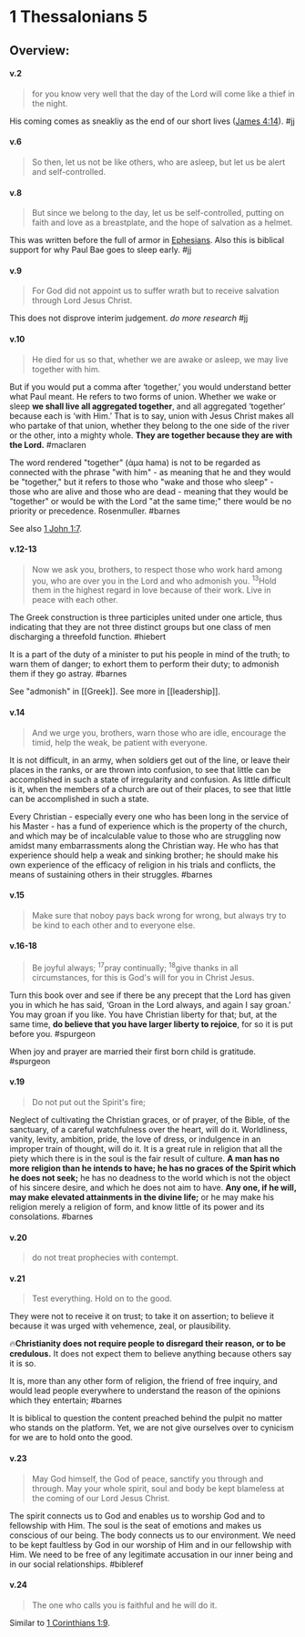 # 1 Thessalonians 5

## Overview:



#### v.2
>for you know very well that the day of the Lord will come like a thief in the night.

His coming comes as sneakliy as the end of our short lives ([James 4:14](James4#v.14)).
#jj 

#### v.6
>So then, let us not be like others, who are asleep, but let us be alert and self-controlled.

#### v.8
>But since we belong to the day, let us be self-controlled, putting on faith and love as a breastplate, and the hope of salvation as a helmet.

This was written before the full of armor in [Ephesians](Ephesians6). Also this is biblical support for why Paul Bae goes to sleep early.
#jj 

#### v.9
>For God did not appoint us to suffer wrath but to receive salvation through Lord Jesus Christ.

This does not disprove interim judgement. *do more research*
#jj 

#### v.10
>He died for us so that, whether we are awake or asleep, we may live together with him.

But if you would put a comma after ‘together,’ you would understand better what Paul meant. He refers to two forms of union. Whether we wake or sleep **we shall live all aggregated together**, and all aggregated ‘together’ because each is ‘with Him.’ That is to say, union with Jesus Christ makes all who partake of that union, whether they belong to the one side of the river or the other, into a mighty whole. **They are together because they are with the Lord.**
#maclaren 

The word rendered "together" (ἁμα hama) is not to be regarded as connected with the phrase "with him" - as meaning that he and they would be "together," but it refers to those who "wake and those who sleep" - those who are alive and those who are dead - meaning that they would be "together" or would be with the Lord "at the same time;" there would be no priority or precedence. Rosenmuller.
#barnes 

See also [1 John 1:7](1John1#v.7).

#### v.12-13
>Now we ask you, brothers, to respect those who work hard among you, who are over you in the Lord and who admonish you. <sup>13</sup>Hold them in the highest regard in love because of their work. Live in peace with each other.

The Greek construction is three participles united under one article, thus indicating that they are not three distinct groups but one class of men discharging a threefold function.
#hiebert 

It is a part of the duty of a minister to put his people in mind of the truth; to warn them of danger; to exhort them to perform their duty; to admonish them if they go astray.
#barnes 

See "admonish" in [[Greek]].
See more in [[leadership]].

#### v.14
>And we urge you, brothers, warn those who are idle, encourage the timid, help the weak, be patient with everyone.

It is not difficult, in an army, when soldiers get out of the line, or leave their places in the ranks, or are thrown into confusion, to see that little can be accomplished in such a state of irregularity and confusion. As little difficult is it, when the members of a church are out of their places, to see that little can be accomplished in such a state.

Every Christian - especially every one who has been long in the service of his Master - has a fund of experience which is the property of the church, and which may be of incalculable value to those who are struggling now amidst many embarrassments along the Christian way. He who has that experience should help a weak and sinking brother; he should make his own experience of the efficacy of religion in his trials and conflicts, the means of sustaining others in their struggles.
#barnes 

#### v.15
>Make sure that noboy pays back wrong for wrong, but always try to be kind to each other and to everyone else.


#### v.16-18
>Be joyful always; <sup>17</sup>pray continually; <sup>18</sup>give thanks in all circumstances, for this is God's will for you in Christ Jesus.

Turn this book over and see if there be any precept that the Lord has given you in which he has said, ‘Groan in the Lord always, and again I say groan.’ You may groan if you like. You have Christian liberty for that; but, at the same time, **do believe that you have larger liberty to rejoice**, for so it is put before you.
#spurgeon 

When joy and prayer are married their first born child is gratitude.
#spurgeon 

#### v.19
>Do not put out the Spirit's fire;

Neglect of cultivating the Christian graces, or of prayer, of the Bible, of the sanctuary, of a careful watchfulness over the heart, will do it. Worldliness, vanity, levity, ambition, pride, the love of dress, or indulgence in an improper train of thought, will do it. It is a great rule in religion that all the piety which there is in the soul is the fair result of culture. **A man has no more religion than he intends to have; he has no graces of the Spirit which he does not seek;** he has no deadness to the world which is not the object of his sincere desire, and which he does not aim to have. **Any one, if he will, may make elevated attainments in the divine life;** or he may make his religion merely a religion of form, and know little of its power and its consolations.
#barnes 

#### v.20
>do not treat prophecies with contempt.

#### v.21
>Test everything. Hold on to the good.

They were not to receive it on trust; to take it on assertion; to believe it because it was urged with vehemence, zeal, or plausibility.

🔥**Christianity does not require people to disregard their reason, or to be credulous.** It does not expect them to believe anything because others say it is so.

It is, more than any other form of religion, the friend of free inquiry, and would lead people everywhere to understand the reason of the opinions which they entertain;
#barnes 

It is biblical to question the content preached behind the pulpit no matter who stands on the platform. Yet, we are not give ourselves over to cynicism for we are to hold onto the good.

#### v.23
>May God himself, the God of peace, sanctify you through and through. May your whole spirit, soul and body be kept blameless at the coming of our Lord Jesus Christ.

The spirit connects us to God and enables us to worship God and to fellowship with Him. The soul is the seat of emotions and makes us conscious of our being. The body connects us to our environment. We need to be kept faultless by God in our worship of Him and in our fellowship with Him. We need to be free of any legitimate accusation in our inner being and in our social relationships.
#bibleref 

#### v.24
>The one who calls you is faithful and he will do it.

Similar to [1 Corinthians 1:9](1Cor1#v.9).